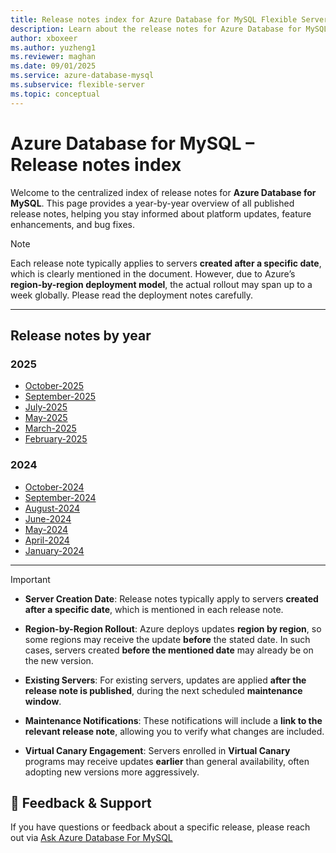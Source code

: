 ```yaml
---
title: Release notes index for Azure Database for MySQL Flexible Server
description: Learn about the release notes for Azure Database for MySQL Flexible Server.
author: xboxeer
ms.author: yuzheng1
ms.reviewer: maghan
ms.date: 09/01/2025
ms.service: azure-database-mysql
ms.subservice: flexible-server
ms.topic: conceptual
---
```



# Azure Database for MySQL – Release notes index

Welcome to the centralized index of release notes for **Azure Database for MySQL**. This page provides a year-by-year overview of all published release notes, helping you stay informed about platform updates, feature enhancements, and bug fixes.

> [!NOTE]
> Each release note typically applies to servers **created after a specific date**, which is clearly mentioned in the document. However, due to Azure’s **region-by-region deployment model**, the actual rollout may span up to a week globally. Please read the deployment notes carefully.

---

## Release notes by year

### 2025
- [October-2025](./october-2025.md)
- [September-2025](./september-2025.md)
- [July-2025](./july-2025.md)
- [May-2025](./may-2025.md)
- [March-2025](./march-2025.md)
- [February-2025](./february-2025.md)

### 2024
- [October-2024](./october-2024.md)
- [September-2024](./september-2024.md)
- [August-2024](./august-2024.md)
- [June-2024](./june-2024.md)
- [May-2024](./may-2024.md)
- [April-2024](./april-2024.md)
- [January-2024](./january-2024.md)

---

> [!IMPORTANT]
>
> - **Server Creation Date**: Release notes typically apply to servers **created after a specific date**, which is mentioned in each release note.
>
> - **Region-by-Region Rollout**: Azure deploys updates **region by region**, so some regions may receive the update **before** the stated date. In such cases, servers created **before the mentioned date** may already be on the new version.
>
>- **Existing Servers**: For existing servers, updates are applied **after the release note is published**, during the next scheduled **maintenance window**.
>
>- **Maintenance Notifications**: These notifications will include a **link to the relevant release note**, allowing you to verify what changes are included.
>
>- **Virtual Canary Engagement**: Servers enrolled in **Virtual Canary** programs may receive updates **earlier** than general availability, often adopting new versions more aggressively.
>

## 💬 Feedback & Support

If you have questions or feedback about a specific release, please reach out via [Ask Azure Database For MySQL](mailto:AskAzureDBforMySQL@service.microsoft.com)
